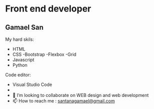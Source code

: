 # Front end developer

## Gamael San

My hard skils:
- HTML
- CSS -Bootstrap -Flexbox -Grid
- Javascript
- Python
  
Code editor:
- Visual Studio Code
- 
- 💞️ I’m looking to collaborate on WEB design and web development
- 📫 How to reach me : santanagamael@gmail.com

<!---
Santanagamael/Santanagamael is a ✨ special ✨ repository because its `README.md` (this file) appears on your GitHub profile.
You can click the Preview link to take a look at your changes.
--->
